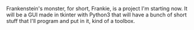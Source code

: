 Frankenstein's monster, for short, Frankie, is a project I'm starting now. It will be a GUI made in tkinter with Python3 that will have a bunch of short stuff that I'll program and put in it, kind of a toolbox.
